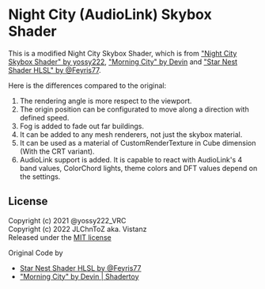 # Night City (AudioLink) Skybox Shader

This is a modified Night City Skybox Shader, which is from ["Night City Skybox Shader" by yossy222](https://yossy222.booth.pm/items/2954980), ["Morning City" by Devin](https://www.shadertoy.com/view/XsBSRG) and ["Star Nest Shader HLSL" by @Feyris77](https://voxelgummi.booth.pm/items/1121090).

Here is the differences compared to the original:
1. The rendering angle is more respect to the viewport.
2. The origin position can be configurated to move along a direction with defined speed.
3. Fog is added to fade out far buildings.
4. It can be added to any mesh renderers, not just the skybox material.
5. It can be used as a material of CustomRenderTexture in Cube dimension (With the CRT variant).
6. AudioLink support is added. It is capable to react with AudioLink's 4 band values, ColorChord lights, theme colors and DFT values depend on the settings.

## License

Copyright (c) 2021 @yossy222_VRC  
Copyright (c) 2022 JLChnToZ aka. Vistanz  
Released under the [MIT license](https://opensource.org/licenses/mit-license.php)

Original Code by
- [Star Nest Shader HLSL by @Feyris77](https://voxelgummi.booth.pm/items/1121090)
- ["Morning City" by Devin | Shadertoy](https://www.shadertoy.com/view/XsBSRG)
